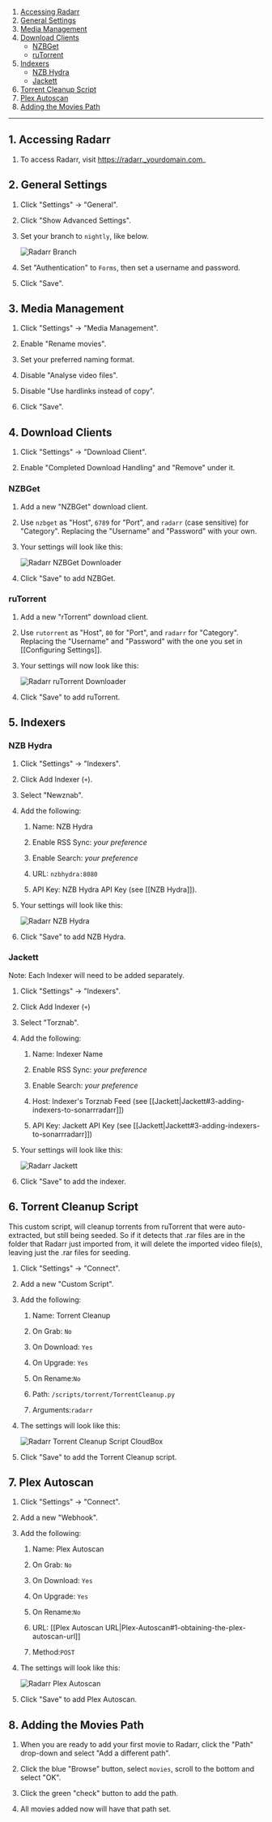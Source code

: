 <!-- TOC depthFrom:1 depthTo:6 withLinks:1 updateOnSave:0 orderedList:0 -->

1. [Accessing Radarr](#1-accessing-radarr)
2. [General Settings](#2-general-settings)
3. [Media Management](#3-media-management)
4. [Download Clients](#4-download-clients)
	- [NZBGet](#nzbget)
	- [ruTorrent](#rutorrent)
5. [Indexers](#5-indexers)
	- [NZB Hydra](#nzb-hydra)
	- [Jackett](#jackett)
6. [Torrent Cleanup Script](#6-torrent-cleanup-script)
7. [Plex Autoscan](#7-plex-autoscan)
8. [Adding the Movies Path](#8-adding-the-movies-path)

<!-- /TOC -->

---


## 1. Accessing Radarr
1. To access Radarr, visit https://radarr._yourdomain.com_


## 2. General Settings

1. Click "Settings" -> "General".
1. Click "Show Advanced Settings".
1. Set your branch to `nightly`, like below.

    ![Radarr Branch](http://i.imgur.com/QA8aqip.png)

1. Set "Authentication" to `Forms`, then set a username and password.
1. Click "Save".



## 3. Media Management

1. Click "Settings" -> "Media Management".

1. Enable "Rename movies".

1. Set your preferred naming format.

1. Disable "Analyse video files".

1. Disable "Use hardlinks instead of copy".

1. Click "Save".



## 4. Download Clients

1. Click "Settings" -> "Download Client".

1. Enable "Completed Download Handling" and "Remove" under it.

### NZBGet

1. Add a new "NZBGet" download client.
1. Use `nzbget` as "Host", `6789` for "Port", and `radarr` (case sensitive) for "Category". Replacing the "Username" and "Password" with your own.
1. Your settings will look like this:

    ![Radarr NZBGet Downloader](http://i.imgur.com/Q8ULGOu.png)

1. Click "Save" to add NZBGet.


### ruTorrent

1. Add a new "rTorrent" download client.
1. Use `rutorrent` as "Host", `80` for "Port", and `radarr` for "Category". Replacing the "Username" and "Password" with the one you set in [[Configuring Settings]].
1. Your settings will now look like this:

    ![Radarr ruTorrent Downloader](http://i.imgur.com/XHB6NN2.png)

1. Click "Save" to add ruTorrent.



## 5. Indexers

### NZB Hydra

1. Click "Settings" -> "Indexers".

1. Click Add Indexer (`+`).

1. Select "Newznab".  

1. Add the following:

   1. Name: NZB Hydra

   1. Enable RSS Sync: _your preference_

   1. Enable Search: _your preference_

   1. URL: `nzbhydra:8080`

   1. API Key: NZB Hydra API Key (see [[NZB Hydra]]).

1. Your settings will look like this:

    ![Radarr NZB Hydra](http://i.imgur.com/6wMQNRV.png)

1. Click "Save" to add NZB Hydra.

### Jackett

Note: Each Indexer will need to be added separately.

1. Click "Settings" -> "Indexers".

1. Click Add Indexer (`+`)

1. Select "Torznab".  

1. Add the following:

   1. Name: Indexer Name

   1. Enable RSS Sync: _your preference_

   1. Enable Search: _your preference_

   1. Host: Indexer's Torznab Feed (see [[Jackett|Jackett#3-adding-indexers-to-sonarrradarr]])

   1. API Key: Jackett API Key (see [[Jackett|Jackett#3-adding-indexers-to-sonarrradarr]])


1. Your settings will look like this:

    ![Radarr Jackett](http://i.imgur.com/QWPYWaY.png)

1. Click "Save" to add the indexer.




## 6. Torrent Cleanup Script

This custom script, will cleanup torrents from ruTorrent that were auto-extracted, but still being seeded. So if it detects that .rar files are in the folder that Radarr just imported from, it will delete the imported video file(s), leaving just the .rar files for seeding.

1. Click "Settings" -> "Connect".

1. Add a new "Custom Script".

1. Add the following:

   1. Name: Torrent Cleanup

   1. On Grab: `No`

   1. On Download: `Yes`

   1. On Upgrade:  `Yes`

   1. On Rename:`No`

   1. Path: `/scripts/torrent/TorrentCleanup.py`

   1. Arguments:`radarr`


1. The settings will look like this:

    ![Radarr Torrent Cleanup Script CloudBox](http://i.imgur.com/PUNAGed.png)


1. Click "Save" to add the Torrent Cleanup script.


## 7. Plex Autoscan

1. Click "Settings" -> "Connect".

1. Add a new "Webhook".

1. Add the following:

   1. Name: Plex Autoscan

   1. On Grab: `No`

   1. On Download: `Yes`

   1. On Upgrade:  `Yes`

   1. On Rename:`No`

   1. URL: [[Plex Autoscan URL|Plex-Autoscan#1-obtaining-the-plex-autoscan-url]]

   1. Method:`POST`


1. The settings will look like this:

    ![Radarr Plex Autoscan](http://i.imgur.com/Pg3t6xz.png)


1. Click "Save" to add Plex Autoscan.

## 8. Adding the Movies Path
1. When you are ready to add your first movie to Radarr, click the "Path" drop-down and select "Add a different path".

1. Click the blue "Browse" button, select `movies`, scroll to the bottom and select "OK".

1. Click the green "check" button to add the path.

1. All movies added now will have that path set.
